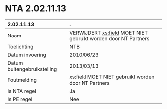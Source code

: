 # NTA 2.02.11.13

 2.02.11.13 | . 
 :--- | :--- 
 Naam | VERWIJDERT <xs:field> MOET NIET gebruikt worden door NT Partners 
 Toelichting | NTB 
 Datum invoering | 2010/06/23 
 Datum buitengebruikstelling | 2013/03/13 
 Foutmelding | xs:field MOET NIET gebruikt worden door NT Partners 
 Is NTA regel | Ja 
 Is PE regel | Nee 
